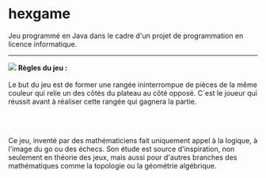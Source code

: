 # hexgame

Jeu programmé en Java dans le cadre d'un projet de programmation en licence informatique.

---------------------------------------------------------------------------------
<img src="https://upload.wikimedia.org/wikipedia/commons/3/38/Hex-board-11x11-%282%29.jpg">
<b> Règles du jeu : </b>
<br><br>
Le but du jeu est de former une rangée ininterrompue de pièces de la même couleur qui relie un des côtés du plateau au côté opposé. C´est le joueur qui réussit avant à réaliser cette rangée qui gagnera la partie.

<br><br>

Ce jeu, inventé par des mathématiciens fait uniquement appel à la logique, à l'image du go ou des échecs. Son étude est source d'inspiration, non seulement en théorie des jeux, mais aussi pour d'autres branches des mathématiques comme la topologie ou la géométrie algébrique.
